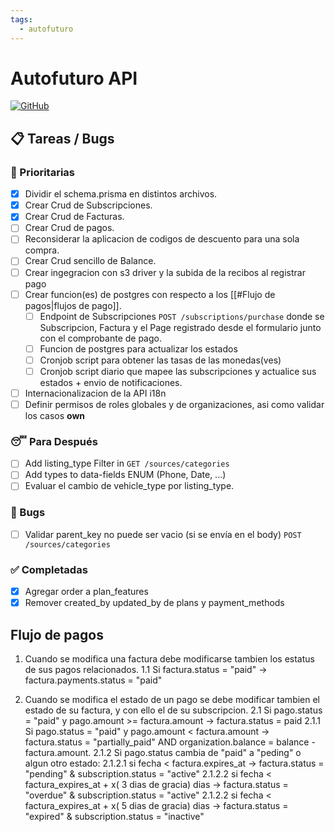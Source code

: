 ```yaml
---
tags:
  - autofuturo
---
```

# Autofuturo API
[![GitHub](https://img.shields.io/badge/GitHub-Repository-blue.svg)](https://github.com/autofuturo/autofuturo-api)

## 📋 Tareas / Bugs
### 🚨 Prioritarias

- [x] Dividir el schema.prisma en distintos archivos. 
- [x] Crear Crud de Subscripciones.
- [x] Crear Crud de Facturas.
- [ ] Crear Crud de pagos.
- [ ] Reconsiderar la aplicacion de codigos de descuento para una sola compra.
- [ ] Crear Crud sencillo de Balance.
- [ ] Crear ingegracion con s3 driver y la subida de la recibos al registrar pago
- [ ] Crear funcion(es) de postgres con respecto a los [[#Flujo de pagos|flujos de pago]].
	- [ ] Endpoint de Subscripciones `POST /subscriptions/purchase` donde se Subscripcion, Factura y el Page registrado desde el formulario junto con el comprobante de pago.
	- [ ] Funcion de postgres para actualizar los estados
	- [ ] Cronjob script para obtener las tasas de las monedas(ves)
	- [ ] Cronjob script diario que mapee las subscripciones y actualice sus estados + envio de notificaciones.
- [ ] Internacionalizacion de la API i18n
- [ ] Definir permisos de roles globales y de organizaciones, asi como validar los casos  __own__

### 😴 Para Después
- [ ] Add listing_type Filter in `GET /sources/categories`
- [ ] Add types to data-fields ENUM (Phone, Date, ...)
- [ ] Evaluar el cambio de vehicle_type por listing_type.

### 🐛 Bugs
- [ ] Validar parent_key no puede ser vacio (si se envía en el body) `POST /sources/categories`
### ✅ Completadas

- [x] Agregar order a plan_features
- [x] Remover created_by updated_by de plans y payment_methods

## Flujo de pagos 
 1. Cuando se modifica una factura debe modificarse tambien los estatus de sus pagos relacionados.
	1.1 Si factura.status = "paid" -> factura.payments.status = "paid"  
 
2. Cuando se modifica el estado de un pago se debe modificar tambien el estado de su factura, y con ello el de su subscripcion.
	2.1 Si pago.status = "paid" y pago.amount >= factura.amount -> factura.status = paid
		2.1.1 Si pago.status = "paid" y pago.amount < factura.amount -> factura.status = "partially_paid" AND organization.balance = balance - factura.amount.
		2.1.2 Si pago.status cambia de "paid" a "peding" o algun otro estado:
			2.1.2.1 si fecha < factura.expires_at ->  factura.status = "pending" & subscription.status = "active"
			2.1.2.2 si fecha < factura_expires_at + x( 3 dias de gracia) dias -> factura.status = "overdue" &  subscription.status = "active"
			2.1.2.2 si fecha < factura_expires_at + x( 5 dias de gracia) dias -> factura.status = "expired" & subscription.status = "inactive"